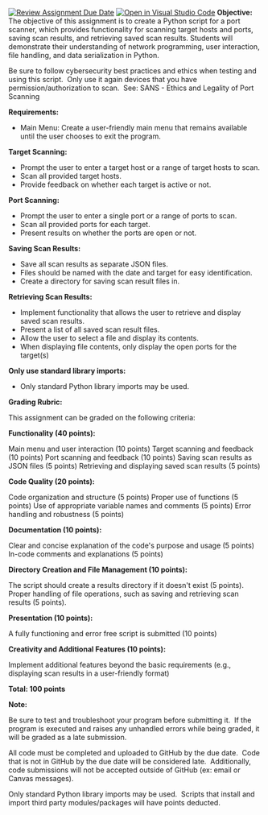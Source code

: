 [![Review Assignment Due Date](https://classroom.github.com/assets/deadline-readme-button-24ddc0f5d75046c5622901739e7c5dd533143b0c8e959d652212380cedb1ea36.svg)](https://classroom.github.com/a/IvIaveIG)
[![Open in Visual Studio Code](https://classroom.github.com/assets/open-in-vscode-718a45dd9cf7e7f842a935f5ebbe5719a5e09af4491e668f4dbf3b35d5cca122.svg)](https://classroom.github.com/online_ide?assignment_repo_id=12669896&assignment_repo_type=AssignmentRepo)
**Objective:** The objective of this assignment is to create a Python script for a port scanner, which provides functionality for scanning target hosts and ports, saving scan results, and retrieving saved scan results. Students will demonstrate their understanding of network programming, user interaction, file handling, and data serialization in Python.  

Be sure to follow cybersecurity best practices and ethics when testing and using this script.  Only use it again devices that you have permission/authorization to scan.  See: SANS - Ethics and Legality of Port Scanning

**Requirements:**
- Main Menu: Create a user-friendly main menu that remains available until the user chooses to exit the program.

**Target Scanning:**
- Prompt the user to enter a target host or a range of target hosts to scan.
- Scan all provided target hosts.
- Provide feedback on whether each target is active or not.

**Port Scanning:**
- Prompt the user to enter a single port or a range of ports to scan.
- Scan all provided ports for each target.
- Present results on whether the ports are open or not.

**Saving Scan Results:**
- Save all scan results as separate JSON files.
- Files should be named with the date and target for easy identification.
- Create a directory for saving scan result files in.

**Retrieving Scan Results:**
- Implement functionality that allows the user to retrieve and display saved scan results.
- Present a list of all saved scan result files.
- Allow the user to select a file and display its contents.
- When displaying file contents, only display the open ports for the target(s)

**Only use standard library imports:**
- Only standard Python library imports may be used.  




**Grading Rubric:**

This assignment can be graded on the following criteria:

**Functionality (40 points):**

Main menu and user interaction (10 points)
Target scanning and feedback (10 points)
Port scanning and feedback (10 points)
Saving scan results as JSON files (5 points)
Retrieving and displaying saved scan results (5 points)

**Code Quality (20 points):**

Code organization and structure (5 points)
Proper use of functions (5 points)
Use of appropriate variable names and comments (5 points)
Error handling and robustness (5 points)

**Documentation (10 points):**

Clear and concise explanation of the code's purpose and usage (5 points)
In-code comments and explanations (5 points)

**Directory Creation and File Management (10 points):**

The script should create a results directory if it doesn't exist (5 points).
Proper handling of file operations, such as saving and retrieving scan results (5 points).

**Presentation (10 points):**

A fully functioning and error free script is submitted (10 points)

**Creativity and Additional Features (10 points):**

Implement additional features beyond the basic requirements (e.g., displaying scan results in a user-friendly format)

**Total: 100 points**




**Note:**

Be sure to test and troubleshoot your program before submitting it.  If the program is executed and raises any unhandled errors while being graded, it will be graded as a late submission.  

All code must be completed and uploaded to GitHub by the due date.  Code that is not in GitHub by the due date will be considered late.  Additionally, code submissions will not be accepted outside of GitHub (ex: email or Canvas messages).

Only standard Python library imports may be used.  Scripts that install and import third party modules/packages will have points deducted.  
